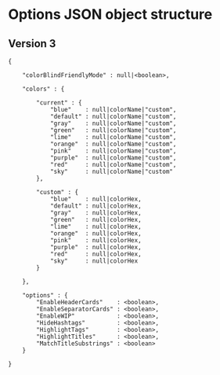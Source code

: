 # Options JSON object structure

## Version 3

	{

		"colorBlindFriendlyMode" : null|<boolean>,

		"colors" : {

			"current" : {
				"blue"    : null|colorName|"custom",
				"default" : null|colorName|"custom",
				"gray"    : null|colorName|"custom",
				"green"   : null|colorName|"custom",
				"lime"    : null|colorName|"custom",
				"orange"  : null|colorName|"custom",
				"pink"    : null|colorName|"custom",
				"purple"  : null|colorName|"custom",
				"red"     : null|colorName|"custom",
				"sky"     : null|colorName|"custom"
			},

			"custom" : {
				"blue"    : null|colorHex,
				"default" : null|colorHex,
				"gray"    : null|colorHex,
				"green"   : null|colorHex,
				"lime"    : null|colorHex,
				"orange"  : null|colorHex,
				"pink"    : null|colorHex,
				"purple"  : null|colorHex,
				"red"     : null|colorHex,
				"sky"     : null|colorHex
			}

		},

		"options" : {
			"EnableHeaderCards"    : <boolean>,
			"EnableSeparatorCards" : <boolean>,
			"EnableWIP"            : <boolean>,
			"HideHashtags"         : <boolean>,
			"HighlightTags"        : <boolean>,
			"HighlightTitles"      : <boolean>,
			"MatchTitleSubstrings" : <boolean>
		}

	}
